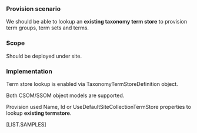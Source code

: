 

### Provision scenario
We should be able to lookup an **existing taxonomy term store** to provision term groups, term sets and terms.

### Scope
Should be deployed under site.

### Implementation
Term store lookup is enabled via TaxonomyTermStoreDefinition object.

Both CSOM/SSOM object models are supported. 

Provision used Name, Id or UseDefaultSiteCollectionTermStore properties to lookup **existing termstore**. 

[LIST.SAMPLES]